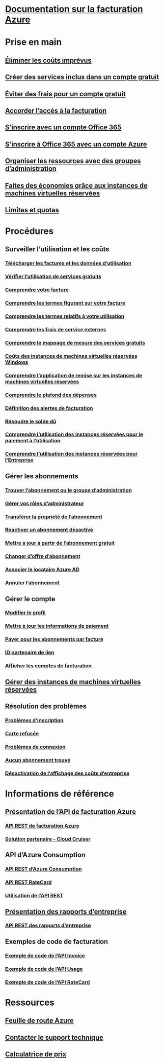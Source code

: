 
# [Documentation sur la facturation Azure](index.md)

# Prise en main
## [Éliminer les coûts imprévus](billing-getting-started.md)
## [Créer des services inclus dans un compte gratuit](billing-create-free-services-included-free-account.md)
## [Éviter des frais pour un compte gratuit](billing-avoid-charges-free-account.md)
## [Accorder l’accès à la facturation](billing-manage-access.md)
## [S’inscrire avec un compte Office 365](billing-use-existing-office-365-account-azure-subscription.md)
## [S’inscrire à Office 365 avec un compte Azure](billing-use-existing-azure-account-for-office-365-subscription.md)
## [Organiser les ressources avec des groupes d’administration](billing-enterprise-mgmt-group-overview.md)
## [Faites des économies grâce aux instances de machines virtuelles réservées](billing-save-compute-costs-reservations.md)
## [Limites et quotas](../azure-subscription-service-limits.md?toc=/azure/billing/TOC.json)

# Procédures
## Surveiller l’utilisation et les coûts
### [Télécharger les factures et les données d’utilisation](billing-download-azure-invoice-daily-usage-date.md)
### [Vérifier l’utilisation de services gratuits](billing-check-free-service-usage.md)
### [Comprendre votre facture](billing-understand-your-bill.md)
### [Comprendre les termes figurant sur votre facture](billing-understand-your-invoice.md)
### [Comprendre les termes relatifs à votre utilisation](billing-understand-your-usage.md)
### [Comprendre les frais de service externes](billing-understand-your-azure-marketplace-charges.md)
### [Comprendre le mappage de mesure des services gratuits](billing-understand-free-service-meter-mapping.md)
### [Coûts des instances de machines virtuelles réservées Windows](billing-reserved-instance-windows-software-costs.md)
### [Comprendre l’application de remise sur les instances de machines virtuelles réservées](billing-understand-vm-reservation-charges.md)
### [Comprendre le plafond des dépenses](billing-spending-limit.md)
### [Définition des alertes de facturation](billing-set-up-alerts.md)
### [Résoudre le solde dû](billing-azure-subscription-past-due-balance.md)
### [Comprendre l’utilisation des instances réservées pour le paiement à l’utilisation](billing-understand-reserved-instance-usage.md)
### [Comprendre l’utilisation des instances réservées pour l’Entreprise](billing-understand-reserved-instance-usage-ea.md)

## Gérer les abonnements
### [Trouver l’abonnement ou le groupe d’administration](billing-enterprise-mgmt-grp-find.md)
### [Gérer vos rôles d’administrateur](billing-add-change-azure-subscription-administrator.md)
### [Transférer la propriété de l’abonnement](billing-subscription-transfer.md)
### [Réactiver un abonnement désactivé](billing-subscription-become-disable.md)
### [Mettre à jour à partir de l’abonnement gratuit](billing-upgrade-azure-subscription.md)
### [Changer d’offre d’abonnement](billing-how-to-switch-azure-offer.md)
### [Associer le locataire Azure AD](../active-directory/active-directory-how-subscriptions-associated-directory.md?toc=/azure/billing/TOC.json)
### [Annuler l’abonnement](billing-how-to-cancel-azure-subscription.md)
## Gérer le compte
### [Modifier le profil](billing-how-to-change-azure-account-profile.md)
### [Mettre à jour les informations de paiement](billing-how-to-change-credit-card.md)
### [Payer pour les abonnements par facture](billing-how-to-pay-by-invoice.md)
### [ID partenaire de lien](billing-partner-admin-link-started.md)
### [Afficher les comptes de facturation](billing-view-all-accounts.md)
## [Gérer des instances de machines virtuelles réservées](billing-manage-reserved-vm-instance.md)
## Résolution des problèmes
### [Problèmes d’inscription](https://support.microsoft.com/en-us/help/4042959)
### [Carte refusée](https://support.microsoft.com/en-us/help/4042960)
### [Problèmes de connexion](https://support.microsoft.com/en-us/help/4042961)
### [Aucun abonnement trouvé](billing-no-subscriptions-found.md)
### [Désactivation de l’affichage des coûts d’entreprise](billing-enterprise-mgmt-grp-troubleshoot-cost-view.md)

# Informations de référence
## [Présentation de l’API de facturation Azure](billing-usage-rate-card-overview.md)
### [API REST de facturation Azure](https://docs.microsoft.com/rest/api/billing)
### [Solution partenaire - Cloud Cruiser](billing-usage-rate-card-partner-solution-cloudcruiser.md)
## API d’Azure Consumption
### [API REST d’Azure Consumption](https://docs.microsoft.com/rest/api/consumption) 
### [API REST RateCard](https://msdn.microsoft.com/library/azure/mt219005.aspx)
### [Utilisation de l’API REST](https://msdn.microsoft.com/library/azure/mt219003.aspx)
## [Présentation des rapports d’entreprise](billing-enterprise-api.md)
### [API REST des rapports d’entreprise](https://docs.microsoft.com/rest/api/billing/enterprise/billing-enterprise-api-balance-summary)
## Exemples de code de facturation
### [Exemple de code de l’API Invoice](https://github.com/Azure-Samples/billing-dotnet-core-invoice-download)
### [Exemple de code de l’API Usage](https://github.com/Azure-Samples/billing-dotnet-usage-api)
### [Exemple de code de l’API RateCard](https://github.com/Azure-Samples/billing-dotnet-ratecard-api)

# Ressources
## [Feuille de route Azure](https://azure.microsoft.com/roadmap/)
## [Contacter le support technique](../azure-supportability/how-to-create-azure-support-request.md)
## [Calculatrice de prix](https://azure.microsoft.com/pricing/calculator/)

